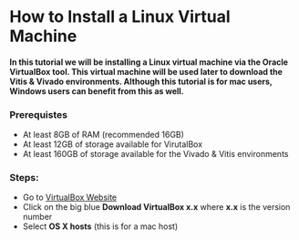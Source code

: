 # How to Install a Linux Virtual Machine 
#### In this tutorial we will be installing a Linux virtual machine via the Oracle VirtualBox tool. This virtual machine will be used later to download the Vitis & Vivado environments. Although this tutorial is for mac users, Windows users can benefit from this as well.

### Prerequistes
* At least 8GB of RAM (recommended 16GB)
* At least 12GB of storage available for VirutalBox
* At least 160GB of storage available for the Vivado & Vitis environments


### Steps:
* Go to [VirtualBox Website](https://www.virtualbox.org/)
* Click on the big blue **Download VirtualBox x.x** where **x.x** is the version number
* Select **OS X hosts** (this is for a mac host)

